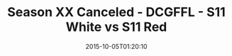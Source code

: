 ---
title: Season XX Canceled - DCGFFL - S11 White vs S11 Red
teams-score:
- team: _teams/s11-white.md
  score: 20
- team: _teams/s11-red.md
  score: 14
mvp: Nolan Lazarus (White), Matt Gander (Red)
game-ball: ''
season: 11
week: 4
date: '2015-10-05T01:20:10'
pageid: season-xi-week-4-939-vs-942
---